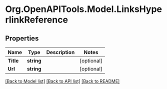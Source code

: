 # Org.OpenAPITools.Model.LinksHyperlinkReference

## Properties

Name | Type | Description | Notes
------------ | ------------- | ------------- | -------------
**Title** | **string** |  | [optional] 
**Url** | **string** |  | [optional] 

[[Back to Model list]](../README.md#documentation-for-models) [[Back to API list]](../README.md#documentation-for-api-endpoints) [[Back to README]](../README.md)

